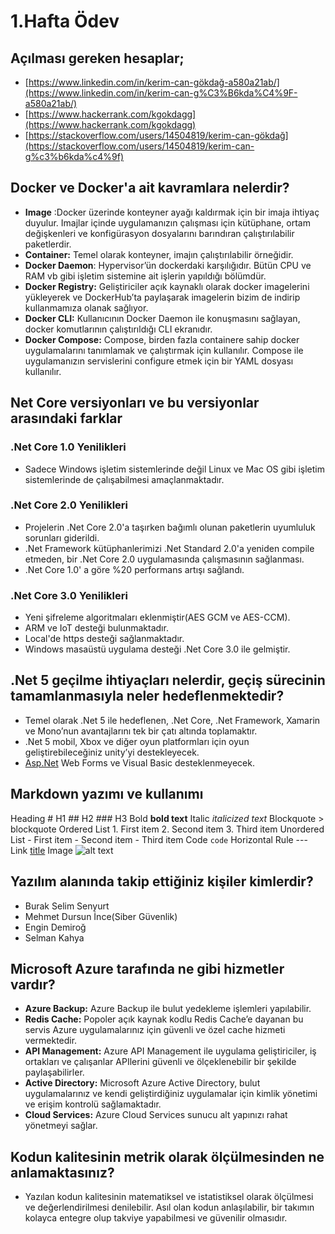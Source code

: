 # 1.Hafta Ödev

## Açılması gereken hesaplar;

- [https://www.linkedin.com/in/kerim-can-gökdağ-a580a21ab/](https://www.linkedin.com/in/kerim-can-g%C3%B6kda%C4%9F-a580a21ab/)
- [https://www.hackerrank.com/kgokdagg](https://www.hackerrank.com/kgokdagg)
- [https://stackoverflow.com/users/14504819/kerim-can-gökdağ](https://stackoverflow.com/users/14504819/kerim-can-g%c3%b6kda%c4%9f)

## Docker ve Docker'a ait kavramlara nelerdir?

- **Image** :Docker üzerinde konteyner ayağı kaldırmak için bir imaja ihtiyaç duyulur. Imajlar içinde uygulamanızın çalışması için kütüphane, ortam değişkenleri ve konfigürasyon dosyalarını barındıran çalıştırılabilir paketlerdir.
- **Container:** Temel olarak konteyner, imajın çalıştırılabilir örneğidir.
- **Docker Daemon**: Hypervisor’ün dockerdaki karşılığıdır. Bütün CPU ve RAM vb gibi işletim sistemine ait işlerin yapıldığı bölümdür.
- **Docker Registry:** Geliştiriciler açık kaynaklı olarak docker imagelerini yükleyerek ve DockerHub’ta paylaşarak imagelerin bizim de indirip kullanmamıza olanak sağlıyor.
- **Docker CLI:** Kullanıcının Docker Daemon ile konuşmasını sağlayan, docker komutlarının çalıştırıldığı CLI ekranıdır.
- **Docker Compose:** Compose, birden fazla containere sahip docker uygulamalarını tanımlamak ve çalıştırmak için kullanılır. Compose ile uygulamanızın servislerini configure etmek için bir YAML dosyası kullanılır.

## Net Core versiyonları ve bu versiyonlar arasındaki farklar

### .Net Core 1.0 Yenilikleri

- Sadece Windows işletim sistemlerinde değil Linux ve Mac OS gibi işletim sistemlerinde de çalışabilmesi amaçlanmaktadır.

### .Net Core 2.0 Yenilikleri

- Projelerin .Net Core 2.0'a taşırken bağımlı olunan paketlerin uyumluluk sorunları giderildi.
- .Net Framework kütüphanlerimizi .Net Standard 2.0'a yeniden compile etmeden, bir .Net Core 2.0 uygulamasında çalışmasının sağlanması.
- .Net Core 1.0' a göre %20 performans artışı sağlandı.

### .Net Core 3.0 Yenilikleri

- Yeni şifreleme algoritmaları eklenmiştir(AES GCM ve AES-CCM).
- ARM ve IoT desteği bulunmaktadır.
- Local'de https desteği sağlanmaktadır.
- Windows masaüstü uygulama desteği .Net Core 3.0 ile gelmiştir.

## .Net 5 geçilme ihtiyaçları nelerdir, geçiş sürecinin tamamlanmasıyla neler hedeflenmektedir?

- Temel olarak .Net 5 ile hedeflenen, .Net Core, .Net Framework, Xamarin ve Mono’nun avantajlarını tek bir çatı altında toplamaktır.
- .Net 5 mobil, Xbox ve diğer oyun platformları için oyun geliştirebileceğiniz unity’yi destekleyecek.
- [Asp.Net](http://asp.Net) Web Forms ve Visual Basic desteklenmeyecek.

## Markdown yazımı ve kullanımı

Heading		# H1
        	## H2
        	### H3
Bold		**bold text**
Italic		*italicized text*
Blockquote	> blockquote
Ordered List	1. First item
		2. Second item
		3. Third item
Unordered List	- First item
		- Second item
		- Third item
Code		`code`
Horizontal Rule	---
Link		[title](https://www.example.com)
Image		![alt text](image.jpg)

## Yazılım alanında takip ettiğiniz kişiler kimlerdir?

- Burak Selim Senyurt
- Mehmet Dursun İnce(Siber Güvenlik)
- Engin Demiroğ
- Selman Kahya

## Microsoft Azure tarafında ne gibi hizmetler vardır?

- **Azure Backup:** Azure Backup ile bulut yedekleme işlemleri yapılabilir.
- **Redis Cache:** Popoler açık kaynak kodlu Redis Cache’e dayanan bu servis Azure uygulamalarınız için güvenli ve özel cache hizmeti vermektedir.
- **API Management:** Azure API Management ile uygulama geliştiriciler, iş ortakları ve çalışanlar APIlerini güvenli ve ölçeklenebilir bir şekilde paylaşabilirler.
- **Active Directory:** Microsoft Azure Active Directory, bulut uygulamalarınız ve kendi geliştirdiğiniz uygulamalar için kimlik yönetimi ve erişim kontrolü sağlamaktadır.
- **Cloud Services:** Azure Cloud Services sunucu alt yapınızı rahat yönetmeyi sağlar.

## Kodun kalitesinin metrik olarak ölçülmesinden ne anlamaktasınız?

- Yazılan kodun kalitesinin matematiksel ve istatistiksel olarak ölçülmesi ve değerlendirilmesi denilebilir. Asıl olan kodun anlaşılabilir, bir takımın kolayca entegre olup takviye yapabilmesi ve güvenilir olmasıdır.
